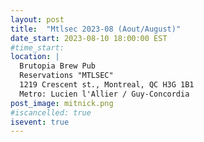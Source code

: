 ```yaml
---
layout: post
title:  "Mtlsec 2023-08 (Aout/August)"
date_start: 2023-08-10 18:00:00 EST
#time_start:
location: |
  Brutopia Brew Pub
  Reservations "MTLSEC"
  1219 Crescent st., Montreal, QC H3G 1B1
  Metro: Lucien l'Allier / Guy-Concordia
post_image: mitnick.png
#iscancelled: true
isevent: true
---
```

